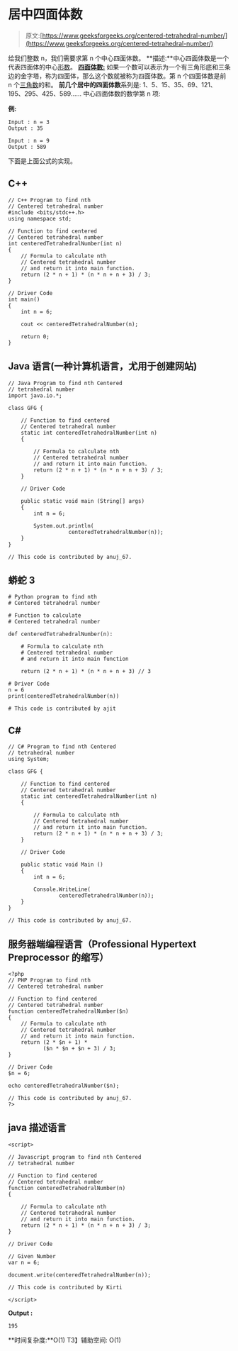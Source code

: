# 居中四面体数

> 原文:[https://www.geeksforgeeks.org/centered-tetrahedral-number/](https://www.geeksforgeeks.org/centered-tetrahedral-number/)

给我们整数 n，我们需要求第 n 个中心四面体数。
**描述:**中心四面体数是一个代表四面体的中心[形数](https://en.wikipedia.org/wiki/Figurate_number)。
[**四面体数:**](https://www.geeksforgeeks.org/tetrahedral-numbers/) 如果一个数可以表示为一个有三角形底和三条边的金字塔，称为四面体，那么这个数就被称为四面体数。第 n 个四面体数是前 n 个[三角数](https://www.geeksforgeeks.org/triangular-numbers/)的和。
**前几个居中的四面体数**系列是:
1、5、15、35、69、121、195、295、425、589……
中心四面体数的数学第 n 项:

**例:**

```
Input : n = 3
Output : 35

Input : n = 9
Output : 589
```

下面是上面公式的实现。

## C++

```
// C++ Program to find nth
// Centered tetrahedral number
#include <bits/stdc++.h>
using namespace std;

// Function to find centered
// Centered tetrahedral number
int centeredTetrahedralNumber(int n)
{
    // Formula to calculate nth
    // Centered tetrahedral number
    // and return it into main function.
    return (2 * n + 1) * (n * n + n + 3) / 3;
}

// Driver Code
int main()
{
    int n = 6;

    cout << centeredTetrahedralNumber(n);

    return 0;
}
```

## Java 语言(一种计算机语言，尤用于创建网站)

```
// Java Program to find nth Centered
// tetrahedral number
import java.io.*;

class GFG {

    // Function to find centered
    // Centered tetrahedral number
    static int centeredTetrahedralNumber(int n)
    {

        // Formula to calculate nth
        // Centered tetrahedral number
        // and return it into main function.
        return (2 * n + 1) * (n * n + n + 3) / 3;
    }

    // Driver Code

    public static void main (String[] args)
    {
        int n = 6;

        System.out.println(
                   centeredTetrahedralNumber(n));
    }
}

// This code is contributed by anuj_67.
```

## 蟒蛇 3

```
# Python program to find nth
# Centered tetrahedral number

# Function to calculate
# Centered tetrahedral number

def centeredTetrahedralNumber(n):

    # Formula to calculate nth
    # Centered tetrahedral number
    # and return it into main function

    return (2 * n + 1) * (n * n + n + 3) // 3

# Driver Code
n = 6
print(centeredTetrahedralNumber(n))

# This code is contributed by ajit                
```

## C#

```
// C# Program to find nth Centered
// tetrahedral number
using System;

class GFG {

    // Function to find centered
    // Centered tetrahedral number
    static int centeredTetrahedralNumber(int n)
    {

        // Formula to calculate nth
        // Centered tetrahedral number
        // and return it into main function.
        return (2 * n + 1) * (n * n + n + 3) / 3;
    }

    // Driver Code

    public static void Main ()
    {
        int n = 6;

        Console.WriteLine(
                centeredTetrahedralNumber(n));
    }
}

// This code is contributed by anuj_67.
```

## 服务器端编程语言（Professional Hypertext Preprocessor 的缩写）

```
<?php
// PHP Program to find nth
// Centered tetrahedral number

// Function to find centered
// Centered tetrahedral number
function centeredTetrahedralNumber($n)
{
    // Formula to calculate nth
    // Centered tetrahedral number
    // and return it into main function.
    return (2 * $n + 1) *
           ($n * $n + $n + 3) / 3;
}

// Driver Code
$n = 6;

echo centeredTetrahedralNumber($n);

// This code is contributed by anuj_67.
?>
```

## java 描述语言

```
<script>

// Javascript program to find nth Centered
// tetrahedral number

// Function to find centered
// Centered tetrahedral number
function centeredTetrahedralNumber(n)
{

    // Formula to calculate nth
    // Centered tetrahedral number
    // and return it into main function.
    return (2 * n + 1) * (n * n + n + 3) / 3;
}

// Driver Code

// Given Number
var n = 6;

document.write(centeredTetrahedralNumber(n));

// This code is contributed by Kirti

</script>
```

**Output :** 

```
195
```

**时间复杂度:**O(1)
T3】辅助空间: O(1)